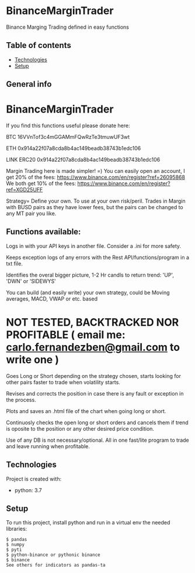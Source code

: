 # BinanceMarginTrader
Binance Marging Trading defined in easy functions
## Table of contents
* [Technologies](#technologies)
* [Setup](#setup)

## General info

# BinanceMarginTrader

If you find this functions useful please donate here: 

BTC 16VVnTof3c4mGGAMmFQwRzTe3tmuwUF3wt 

ETH 0x914a22f07a8cda8b4ac149beadb38743b1edc106

LINK ERC20 0x914a22f07a8cda8b4ac149beadb38743b1edc106

Margin Trading here is made simpler! =) You can easily open an account, I get 20% of the fees: https://www.binance.com/en/register?ref=26095868
We both get 10% of the fees: https://www.binance.com/en/register?ref=XGD25UFF

Strategy= Define your own. To use at your own risk/peril. Trades in Margin with BUSD pairs as they have lower fees, but the pairs can be changed to any MT pair you like.

## Functions available:

Logs in with your API keys in another file. Consider a .ini for more safety.

Keeps exception logs of any errors with the Rest API/functions/program in a txt file.

Identifies the overal bigger picture, 1-2 Hr candls to return trend: 'UP', 'DWN' or 'SIDEWYS'

You can build (and easily write) your own strategy, could be Moving averages, MACD, VWAP or etc. based 
# NOT TESTED, BACKTRACKED NOR PROFITABLE ( email me: carlo.fernandezben@gmail.com to write one )

Goes Long or Short depending on the strategy chosen, starts looking for other pairs faster to trade when volatility starts.

Revises and corrects the position in case there is any fault or exception in the process.

Plots and saves an .html file of the chart when going long or short.

Continuosly checks the open long or short orders and cancels them if trend is oposite to the position or any other desired price condition.

Use of any DB is not necessary/optional. All in one fast/lite program to trade and leave running when profitable.
	
## Technologies
Project is created with:
* python: 3.7

	
## Setup
To run this project, install python and run in a virtual env the needed libraries:

```
$ pandas
$ numpy
$ pyti
$ python-binance or pythonic binance
$ binance
See others for indicators as pandas-ta
```
